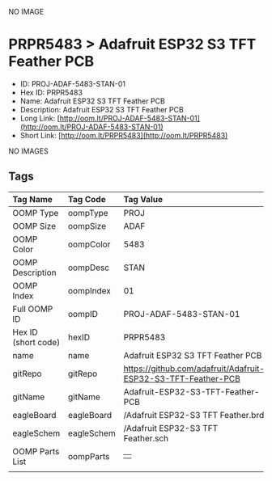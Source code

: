 


  
NO IMAGE  
# PRPR5483 > Adafruit ESP32 S3 TFT Feather PCB

- ID: PROJ-ADAF-5483-STAN-01
- Hex ID: PRPR5483
- Name: Adafruit ESP32 S3 TFT Feather PCB
- Description: Adafruit ESP32 S3 TFT Feather PCB
- Long Link: [http://oom.lt/PROJ-ADAF-5483-STAN-01](http://oom.lt/PROJ-ADAF-5483-STAN-01)
- Short Link: [http://oom.lt/PRPR5483](http://oom.lt/PRPR5483)
  
NO IMAGES  
## Tags
  

|Tag Name|Tag Code|Tag Value|
| :--- | :--- | :--- |
|OOMP Type|oompType|PROJ|
|OOMP Size|oompSize|ADAF|
|OOMP Color|oompColor|5483|
|OOMP Description|oompDesc|STAN|
|OOMP Index|oompIndex|01|
|Full OOMP ID|oompID|PROJ-ADAF-5483-STAN-01|
|Hex ID (short code)|hexID|PRPR5483|
|name|name|Adafruit ESP32 S3 TFT Feather PCB|
|gitRepo|gitRepo|https://github.com/adafruit/Adafruit-ESP32-S3-TFT-Feather-PCB|
|gitName|gitName|Adafruit-ESP32-S3-TFT-Feather-PCB|
|eagleBoard|eagleBoard|/Adafruit ESP32-S3 TFT Feather.brd|
|eagleSchem|eagleSchem|/Adafruit ESP32-S3 TFT Feather.sch|
|OOMP Parts List|oompParts|<table><tr><td></td></tr></table>|
||||
